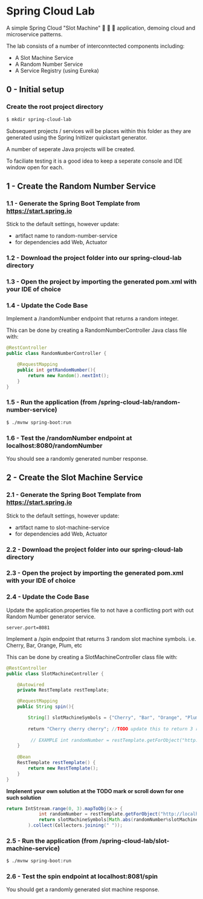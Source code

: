# Spring Cloud Lab

A simple Spring Cloud "Slot Machine" :cherries: :cherries: :cherries: application, demoing cloud and microservice patterns.  

The lab consists of a number of interconntected components including:
- A Slot Machine Service
- A Random Number Service
- A Service Registry (using Eureka)

## 0 - Initial setup
### Create the root project directory 
```sh
$ mkdir spring-cloud-lab
```
Subsequent projects / services will be places within this folder as they are generated using the Spring Initlizer quickstart generator.

A number of seperate Java projects will be created. 

To faciliate testing it is a good idea to keep a seperate console and IDE window open for each.

## 1 - Create the Random Number Service  
### 1.1 - Generate the Spring Boot Template from https://start.spring.io
Stick to the default settings, however update:
- artifact name to random-number-service
- for dependencies add Web, Actuator  

### 1.2 - Download the project folder into our spring-cloud-lab directory
### 1.3 - Open the project by importing the generated pom.xml with your IDE of choice
### 1.4 - Update the Code Base 

Implement a /randomNumber endpoint that returns a random integer. 

This can be done by creating a RandomNumberController Java class file with:


```java
@RestController
public class RandomNumberController {

    @RequestMapping
    public int getRandomNumber(){
        return new Random().nextInt();
    }
}
```
### 1.5 - Run the application (from /spring-cloud-lab/random-number-service)
```sh
$ ./mvnw spring-boot:run
```

### 1.6 - Test the /randomNumber endpoint at localhost:8080/randomNumber

You should see a randomly generated number response. 

## 2 - Create the Slot Machine Service
### 2.1 - Generate the Spring Boot Template from https://start.spring.io
Stick to the default settings, however update:
- artifact name to slot-machine-service
- for dependencies add Web, Actuator  

### 2.2 - Download the project folder into our spring-cloud-lab directory
### 2.3 - Open the project by importing the generated pom.xml with your IDE of choice
### 2.4 - Update the Code Base 

Update the application.properties file to not have a conflicting port with out Random Number generator service. 

```properties
server.port=8081
```

Implement a /spin endpoint that returns 3 random slot machine symbols. i.e. Cherry, Bar, Orange, Plum, etc

This can be done by creating a SlotMachineController class file with:


```java
@RestController
public class SlotMachineController {

    @Autowired
    private RestTemplate restTemplate;

    @RequestMapping
    public String spin(){

        String[] slotMachineSymbols = {"Cherry", "Bar", "Orange", "Plum"};
        
        return "Cherry cherry cherry"; //TODO update this to return 3 random slot machine symbols using the below example usage of the Random Number Service .. numerous ways exist of doing this ! 
     
         // EXAMPLE int randomNumber = restTemplate.getForObject("http://localhost:8080/randomNumber", Integer.class);
    }
    
    @Bean
    RestTemplate restTemplate() {
        return new RestTemplate();
    }
}
```

__Implenent your own solution at the TODO mark or scroll down for one such solution__

```java
return IntStream.range(0, 3).mapToObj(x-> {
            int randomNumber = restTemplate.getForObject("http://localhost:8080/randomNumber", Integer.class);
            return slotMachineSymbols[Math.abs(randomNumber%slotMachineSymbols.length)]}
        ).collect(Collectors.joining(" "));
```


### 2.5 - Run the application (from /spring-cloud-lab/slot-machine-service)
```sh
$ ./mvnw spring-boot:run
```

### 2.6 - Test the spin endpoint at localhost:8081/spin

You should get a randomly generated slot machine response.
